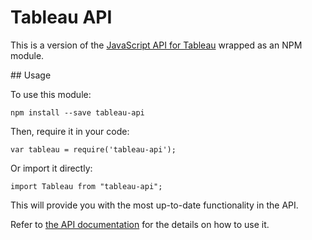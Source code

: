 # Tableau API

This is a version of the 
[JavaScript API for Tableau](http://www.tableau.com/new-features/javascript-api) 
wrapped as an NPM module.

## Usage 

To use this module:

    npm install --save tableau-api

Then, require it in your code:

    var tableau = require('tableau-api');

Or import it directly:
   
    import Tableau from "tableau-api";

This will provide you with the most up-to-date functionality in the API. 
    
Refer to [the API documentation](http://onlinehelp.tableau.com/current/api/js_api/en-us/help.htm)
for the details on how to use it.
